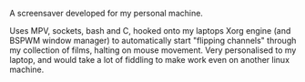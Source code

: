 A screensaver developed for my personal machine.

Uses MPV, sockets, bash and C, hooked onto my laptops Xorg engine (and BSPWM window manager) to automatically start "flipping channels" through my collection of films, halting on mouse movement. 
Very personalised to my laptop, and would take a lot of fiddling to make work even on another linux machine.
